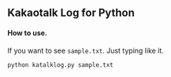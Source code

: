 ## Kakaotalk Log for Python

#### How to use.
If you want to see `sample.txt`. Just typing like it.
```
python katalklog.py sample.txt
```
